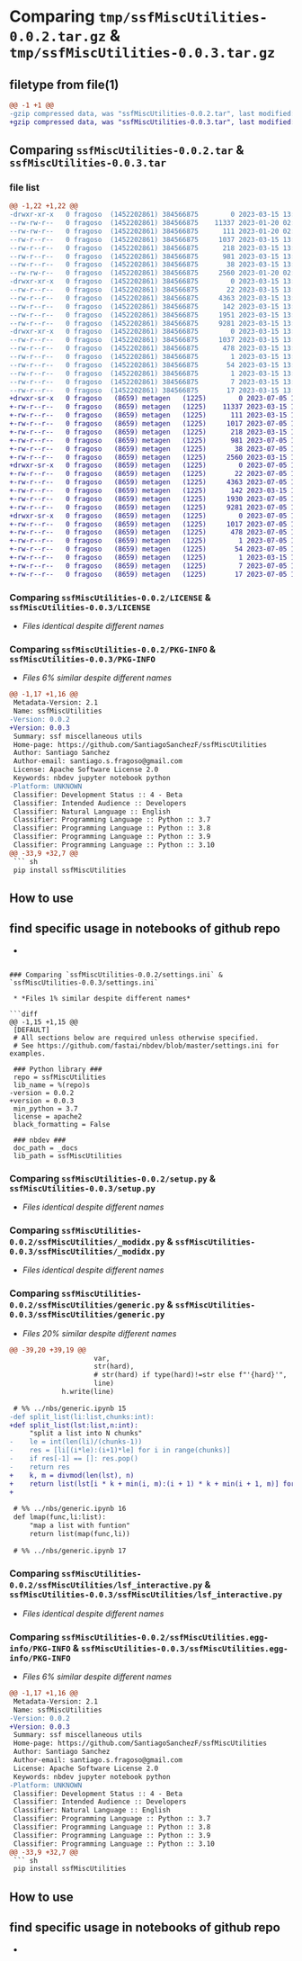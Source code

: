 # Comparing `tmp/ssfMiscUtilities-0.0.2.tar.gz` & `tmp/ssfMiscUtilities-0.0.3.tar.gz`

## filetype from file(1)

```diff
@@ -1 +1 @@
-gzip compressed data, was "ssfMiscUtilities-0.0.2.tar", last modified: Wed Mar 15 13:42:28 2023, max compression
+gzip compressed data, was "ssfMiscUtilities-0.0.3.tar", last modified: Wed Jul  5 14:51:36 2023, max compression
```

## Comparing `ssfMiscUtilities-0.0.2.tar` & `ssfMiscUtilities-0.0.3.tar`

### file list

```diff
@@ -1,22 +1,22 @@
-drwxr-xr-x   0 fragoso  (1452202861) 384566875        0 2023-03-15 13:42:28.048554 ssfMiscUtilities-0.0.2/
--rw-rw-r--   0 fragoso  (1452202861) 384566875    11337 2023-01-20 02:50:04.000000 ssfMiscUtilities-0.0.2/LICENSE
--rw-rw-r--   0 fragoso  (1452202861) 384566875      111 2023-01-20 02:50:04.000000 ssfMiscUtilities-0.0.2/MANIFEST.in
--rw-r--r--   0 fragoso  (1452202861) 384566875     1037 2023-03-15 13:42:28.048300 ssfMiscUtilities-0.0.2/PKG-INFO
--rw-r--r--   0 fragoso  (1452202861) 384566875      218 2023-03-15 13:40:03.000000 ssfMiscUtilities-0.0.2/README.md
--rw-r--r--   0 fragoso  (1452202861) 384566875      981 2023-03-15 13:41:57.000000 ssfMiscUtilities-0.0.2/settings.ini
--rw-r--r--   0 fragoso  (1452202861) 384566875       38 2023-03-15 13:42:28.048692 ssfMiscUtilities-0.0.2/setup.cfg
--rw-rw-r--   0 fragoso  (1452202861) 384566875     2560 2023-01-20 02:50:04.000000 ssfMiscUtilities-0.0.2/setup.py
-drwxr-xr-x   0 fragoso  (1452202861) 384566875        0 2023-03-15 13:42:28.045071 ssfMiscUtilities-0.0.2/ssfMiscUtilities/
--rw-r--r--   0 fragoso  (1452202861) 384566875       22 2023-03-15 13:42:17.000000 ssfMiscUtilities-0.0.2/ssfMiscUtilities/__init__.py
--rw-r--r--   0 fragoso  (1452202861) 384566875     4363 2023-03-15 13:42:17.000000 ssfMiscUtilities-0.0.2/ssfMiscUtilities/_modidx.py
--rw-r--r--   0 fragoso  (1452202861) 384566875      142 2023-03-15 13:34:07.000000 ssfMiscUtilities-0.0.2/ssfMiscUtilities/core.py
--rw-r--r--   0 fragoso  (1452202861) 384566875     1951 2023-03-15 13:42:17.000000 ssfMiscUtilities-0.0.2/ssfMiscUtilities/generic.py
--rw-r--r--   0 fragoso  (1452202861) 384566875     9281 2023-03-15 13:42:17.000000 ssfMiscUtilities-0.0.2/ssfMiscUtilities/lsf_interactive.py
-drwxr-xr-x   0 fragoso  (1452202861) 384566875        0 2023-03-15 13:42:28.047787 ssfMiscUtilities-0.0.2/ssfMiscUtilities.egg-info/
--rw-r--r--   0 fragoso  (1452202861) 384566875     1037 2023-03-15 13:42:27.000000 ssfMiscUtilities-0.0.2/ssfMiscUtilities.egg-info/PKG-INFO
--rw-r--r--   0 fragoso  (1452202861) 384566875      478 2023-03-15 13:42:28.000000 ssfMiscUtilities-0.0.2/ssfMiscUtilities.egg-info/SOURCES.txt
--rw-r--r--   0 fragoso  (1452202861) 384566875        1 2023-03-15 13:42:27.000000 ssfMiscUtilities-0.0.2/ssfMiscUtilities.egg-info/dependency_links.txt
--rw-r--r--   0 fragoso  (1452202861) 384566875       54 2023-03-15 13:42:27.000000 ssfMiscUtilities-0.0.2/ssfMiscUtilities.egg-info/entry_points.txt
--rw-r--r--   0 fragoso  (1452202861) 384566875        1 2023-03-15 13:37:01.000000 ssfMiscUtilities-0.0.2/ssfMiscUtilities.egg-info/not-zip-safe
--rw-r--r--   0 fragoso  (1452202861) 384566875        7 2023-03-15 13:42:27.000000 ssfMiscUtilities-0.0.2/ssfMiscUtilities.egg-info/requires.txt
--rw-r--r--   0 fragoso  (1452202861) 384566875       17 2023-03-15 13:42:27.000000 ssfMiscUtilities-0.0.2/ssfMiscUtilities.egg-info/top_level.txt
+drwxr-sr-x   0 fragoso   (8659) metagen   (1225)        0 2023-07-05 14:51:36.509275 ssfMiscUtilities-0.0.3/
+-rw-r--r--   0 fragoso   (8659) metagen   (1225)    11337 2023-03-15 13:45:02.000000 ssfMiscUtilities-0.0.3/LICENSE
+-rw-r--r--   0 fragoso   (8659) metagen   (1225)      111 2023-03-15 13:45:02.000000 ssfMiscUtilities-0.0.3/MANIFEST.in
+-rw-r--r--   0 fragoso   (8659) metagen   (1225)     1017 2023-07-05 14:51:36.507115 ssfMiscUtilities-0.0.3/PKG-INFO
+-rw-r--r--   0 fragoso   (8659) metagen   (1225)      218 2023-03-15 13:45:02.000000 ssfMiscUtilities-0.0.3/README.md
+-rw-r--r--   0 fragoso   (8659) metagen   (1225)      981 2023-07-05 14:50:40.000000 ssfMiscUtilities-0.0.3/settings.ini
+-rw-r--r--   0 fragoso   (8659) metagen   (1225)       38 2023-07-05 14:51:36.511347 ssfMiscUtilities-0.0.3/setup.cfg
+-rw-r--r--   0 fragoso   (8659) metagen   (1225)     2560 2023-03-15 13:45:02.000000 ssfMiscUtilities-0.0.3/setup.py
+drwxr-sr-x   0 fragoso   (8659) metagen   (1225)        0 2023-07-05 14:51:36.456730 ssfMiscUtilities-0.0.3/ssfMiscUtilities/
+-rw-r--r--   0 fragoso   (8659) metagen   (1225)       22 2023-07-05 14:50:49.000000 ssfMiscUtilities-0.0.3/ssfMiscUtilities/__init__.py
+-rw-r--r--   0 fragoso   (8659) metagen   (1225)     4363 2023-07-05 14:50:49.000000 ssfMiscUtilities-0.0.3/ssfMiscUtilities/_modidx.py
+-rw-r--r--   0 fragoso   (8659) metagen   (1225)      142 2023-03-15 13:45:02.000000 ssfMiscUtilities-0.0.3/ssfMiscUtilities/core.py
+-rw-r--r--   0 fragoso   (8659) metagen   (1225)     1930 2023-07-05 14:50:49.000000 ssfMiscUtilities-0.0.3/ssfMiscUtilities/generic.py
+-rw-r--r--   0 fragoso   (8659) metagen   (1225)     9281 2023-07-05 14:50:49.000000 ssfMiscUtilities-0.0.3/ssfMiscUtilities/lsf_interactive.py
+drwxr-sr-x   0 fragoso   (8659) metagen   (1225)        0 2023-07-05 14:51:36.499929 ssfMiscUtilities-0.0.3/ssfMiscUtilities.egg-info/
+-rw-r--r--   0 fragoso   (8659) metagen   (1225)     1017 2023-07-05 14:51:35.000000 ssfMiscUtilities-0.0.3/ssfMiscUtilities.egg-info/PKG-INFO
+-rw-r--r--   0 fragoso   (8659) metagen   (1225)      478 2023-07-05 14:51:36.000000 ssfMiscUtilities-0.0.3/ssfMiscUtilities.egg-info/SOURCES.txt
+-rw-r--r--   0 fragoso   (8659) metagen   (1225)        1 2023-07-05 14:51:35.000000 ssfMiscUtilities-0.0.3/ssfMiscUtilities.egg-info/dependency_links.txt
+-rw-r--r--   0 fragoso   (8659) metagen   (1225)       54 2023-07-05 14:51:35.000000 ssfMiscUtilities-0.0.3/ssfMiscUtilities.egg-info/entry_points.txt
+-rw-r--r--   0 fragoso   (8659) metagen   (1225)        1 2023-03-15 13:46:16.000000 ssfMiscUtilities-0.0.3/ssfMiscUtilities.egg-info/not-zip-safe
+-rw-r--r--   0 fragoso   (8659) metagen   (1225)        7 2023-07-05 14:51:35.000000 ssfMiscUtilities-0.0.3/ssfMiscUtilities.egg-info/requires.txt
+-rw-r--r--   0 fragoso   (8659) metagen   (1225)       17 2023-07-05 14:51:35.000000 ssfMiscUtilities-0.0.3/ssfMiscUtilities.egg-info/top_level.txt
```

### Comparing `ssfMiscUtilities-0.0.2/LICENSE` & `ssfMiscUtilities-0.0.3/LICENSE`

 * *Files identical despite different names*

### Comparing `ssfMiscUtilities-0.0.2/PKG-INFO` & `ssfMiscUtilities-0.0.3/PKG-INFO`

 * *Files 6% similar despite different names*

```diff
@@ -1,17 +1,16 @@
 Metadata-Version: 2.1
 Name: ssfMiscUtilities
-Version: 0.0.2
+Version: 0.0.3
 Summary: ssf miscellaneous utils
 Home-page: https://github.com/SantiagoSanchezF/ssfMiscUtilities
 Author: Santiago Sanchez
 Author-email: santiago.s.fragoso@gmail.com
 License: Apache Software License 2.0
 Keywords: nbdev jupyter notebook python
-Platform: UNKNOWN
 Classifier: Development Status :: 4 - Beta
 Classifier: Intended Audience :: Developers
 Classifier: Natural Language :: English
 Classifier: Programming Language :: Python :: 3.7
 Classifier: Programming Language :: Python :: 3.8
 Classifier: Programming Language :: Python :: 3.9
 Classifier: Programming Language :: Python :: 3.10
@@ -33,9 +32,7 @@
 ``` sh
 pip install ssfMiscUtilities
 ```
 
 ## How to use
 
 find specific usage in notebooks of github repo
-
-
```

### Comparing `ssfMiscUtilities-0.0.2/settings.ini` & `ssfMiscUtilities-0.0.3/settings.ini`

 * *Files 1% similar despite different names*

```diff
@@ -1,15 +1,15 @@
 [DEFAULT]
 # All sections below are required unless otherwise specified.
 # See https://github.com/fastai/nbdev/blob/master/settings.ini for examples.
 
 ### Python library ###
 repo = ssfMiscUtilities
 lib_name = %(repo)s
-version = 0.0.2
+version = 0.0.3
 min_python = 3.7
 license = apache2
 black_formatting = False
 
 ### nbdev ###
 doc_path = _docs
 lib_path = ssfMiscUtilities
```

### Comparing `ssfMiscUtilities-0.0.2/setup.py` & `ssfMiscUtilities-0.0.3/setup.py`

 * *Files identical despite different names*

### Comparing `ssfMiscUtilities-0.0.2/ssfMiscUtilities/_modidx.py` & `ssfMiscUtilities-0.0.3/ssfMiscUtilities/_modidx.py`

 * *Files identical despite different names*

### Comparing `ssfMiscUtilities-0.0.2/ssfMiscUtilities/generic.py` & `ssfMiscUtilities-0.0.3/ssfMiscUtilities/generic.py`

 * *Files 20% similar despite different names*

```diff
@@ -39,20 +39,19 @@
                     var, 
                     str(hard),
                     # str(hard) if type(hard)!=str else f"'{hard}'",
                     line)
             h.write(line)
 
 # %% ../nbs/generic.ipynb 15
-def split_list(li:list,chunks:int):
+def split_list(lst:list,n:int):
     "split a list into N chunks"
-    le = int(len(li)/(chunks-1))
-    res = [li[(i*le):(i+1)*le] for i in range(chunks)]
-    if res[-1] == []: res.pop()
-    return res
+    k, m = divmod(len(lst), n)
+    return list(lst[i * k + min(i, m):(i + 1) * k + min(i + 1, m)] for i in range(n))
+
 
 # %% ../nbs/generic.ipynb 16
 def lmap(func,li:list):
     "map a list with funtion"
     return list(map(func,li))
 
 # %% ../nbs/generic.ipynb 17
```

### Comparing `ssfMiscUtilities-0.0.2/ssfMiscUtilities/lsf_interactive.py` & `ssfMiscUtilities-0.0.3/ssfMiscUtilities/lsf_interactive.py`

 * *Files identical despite different names*

### Comparing `ssfMiscUtilities-0.0.2/ssfMiscUtilities.egg-info/PKG-INFO` & `ssfMiscUtilities-0.0.3/ssfMiscUtilities.egg-info/PKG-INFO`

 * *Files 6% similar despite different names*

```diff
@@ -1,17 +1,16 @@
 Metadata-Version: 2.1
 Name: ssfMiscUtilities
-Version: 0.0.2
+Version: 0.0.3
 Summary: ssf miscellaneous utils
 Home-page: https://github.com/SantiagoSanchezF/ssfMiscUtilities
 Author: Santiago Sanchez
 Author-email: santiago.s.fragoso@gmail.com
 License: Apache Software License 2.0
 Keywords: nbdev jupyter notebook python
-Platform: UNKNOWN
 Classifier: Development Status :: 4 - Beta
 Classifier: Intended Audience :: Developers
 Classifier: Natural Language :: English
 Classifier: Programming Language :: Python :: 3.7
 Classifier: Programming Language :: Python :: 3.8
 Classifier: Programming Language :: Python :: 3.9
 Classifier: Programming Language :: Python :: 3.10
@@ -33,9 +32,7 @@
 ``` sh
 pip install ssfMiscUtilities
 ```
 
 ## How to use
 
 find specific usage in notebooks of github repo
-
-
```

